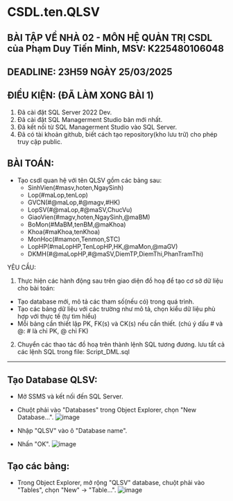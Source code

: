 # CSDL.ten.QLSV
## BÀI TẬP VỀ NHÀ 02 - MÔN HỆ QUẢN TRỊ CSDL của Phạm Duy Tiến Minh, MSV: K225480106048

## DEADLINE: 23H59 NGÀY 25/03/2025

## ĐIỀU KIỆN: (ĐÃ LÀM XONG BÀI 1)
1. Đã cài đặt SQL Server 2022 Dev.
2. Đã cài đặt SQL Managerment Studio bản mới nhất.
3. Đã kết nối từ SQL Managerment Studio vào SQL Server.
4. Đã có tài khoản github, biết cách tạo repository(kho lưu trữ) cho phép truy cập public.

## BÀI TOÁN:
- Tạo csdl quan hệ với tên QLSV gồm các bảng sau:
  + SinhVien(#masv,hoten,NgaySinh)
  + Lop(#maLop,tenLop)
  + GVCN(#@maLop,#@magv,#HK)
  + LopSV(#@maLop,#@maSV,ChucVu)
  + GiaoVien(#magv,hoten,NgaySinh,@maBM)
  + BoMon(#MaBM,tenBM,@maKhoa)
  + Khoa(#maKhoa,tenKhoa)
  + MonHoc(#mamon,Tenmon,STC)
  + LopHP(#maLopHP,TenLopHP,HK,@maMon,@maGV)
  + DKMH(#@maLopHP,#@maSV,DiemTP,DiemThi,PhanTramThi)

YÊU CẦU:
1. Thực hiện các hành động sau trên giao diện đồ hoạ để tạo cơ sở dữ liệu cho bài toán:
  + Tạo database mới, mô tả các tham số(nếu có) trong quá trình.
  + Tạo các bảng dữ liệu với các trường như mô tả, chọn kiểu dữ liệu phù hợp với thực tế (tự tìm hiểu)
  + Mỗi bảng cần thiết lập PK, FK(s) và CK(s) nếu cần thiết. (chú ý dấu # và @: # là chỉ PK, @ chỉ FK)
2. Chuyển các thao tác đồ hoạ trên thành lệnh SQL tương đương. lưu tất cả các lệnh SQL trong file: Script_DML.sql

---
## Tạo Database QLSV:
   * Mở SSMS và kết nối đến SQL Server.
   * Chuột phải vào "Databases" trong Object Explorer, chọn "New Database...".
![image](https://github.com/user-attachments/assets/bf3a65e3-3fc1-4691-a667-991fb0e6a35b)

   * Nhập "QLSV" vào ô "Database name".
   * Nhấn "OK".
![image](https://github.com/user-attachments/assets/69596d9c-8c86-4e84-b6bb-061b32342b57)

## Tạo các bảng:
   * Trong Object Explorer, mở rộng "QLSV" database, chuột phải vào "Tables", chọn "New" -> "Table...".
![image](https://github.com/user-attachments/assets/2d5d700e-0e55-4f0c-b2aa-c1c389b988fd)

